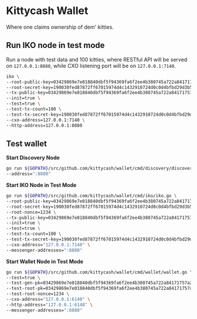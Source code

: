# Kittycash Wallet

Where one claims ownership of dem' kitties.

## Run IKO node in test mode

Run a node with test data and 100 kitties, where RESTful API will be served on `127.0.0.1:8080`, while CXO listening port will be on `127.0.0.1:7140`.

```bash
iko \
--root-public-key=03429869e7e018840dbf5f94369fa6f2ee4b380745a722a84171757a25ac1bb753 \
--root-secret-key=190030fed87872ff67015974d4c1432910724d0c0d4bfbd29d3b593dba936155 \
--tx-public-key=03429869e7e018840dbf5f94369fa6f2ee4b380745a722a84171757a25ac1bb753 \
--init=true \
--test=true \
--test-tx-count=100 \
--test-tx-secret-key=190030fed87872ff67015974d4c1432910724d0c0d4bfbd29d3b593dba936155 \
--cxo-address=127.0.0.1:7140 \
--http-address=127.0.0.1:8080 
```

## Test wallet

**Start Discovery Node**

```bash
go run ${GOPATH}/src/github.com/kittycash/wallet/cmd/discovery/discovery.go \
--address=":8880"
```

**Start IKO Node in Test Mode**

```bash
go run ${GOPATH}/src/github.com/kittycash/wallet/cmd/iko/iko.go \
--root-public-key=03429869e7e018840dbf5f94369fa6f2ee4b380745a722a84171757a25ac1bb753 \
--root-secret-key=190030fed87872ff67015974d4c1432910724d0c0d4bfbd29d3b593dba936155 \
--root-nonce=1234 \
--tx-public-key=03429869e7e018840dbf5f94369fa6f2ee4b380745a722a84171757a25ac1bb753 \
--init=true \
--test=true \
--test-tx-count=100 \
--test-tx-secret-key=190030fed87872ff67015974d4c1432910724d0c0d4bfbd29d3b593dba936155 \
--cxo-address="127.0.0.1:7140" \
--messenger-addresses=":8880" 
```

**Start Wallet Node in Test Mode**

```bash
go run ${GOPATH}/src/github.com/kittycash/wallet/cmd/wallet/wallet.go \
--test=true \
--test-gen-pk=03429869e7e018840dbf5f94369fa6f2ee4b380745a722a84171757a25ac1bb753 \
--test-root-pk=03429869e7e018840dbf5f94369fa6f2ee4b380745a722a84171757a25ac1bb753 \
--test-root-nonce=1234 \
--cxo-address="127.0.0.1:6140" \
--http-address="127.0.0.1:6148" \
--messenger-addresses=":8880"
```
